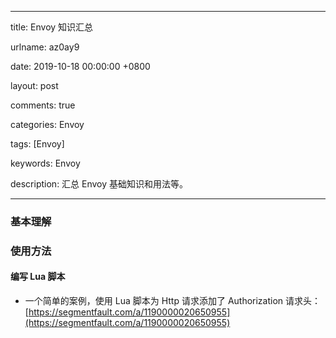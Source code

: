 
---

title: Envoy 知识汇总

urlname: az0ay9

date: 2019-10-18 00:00:00 +0800

layout: post

comments: true

categories: Envoy

tags: [Envoy]

keywords: Envoy

description: 汇总 Envoy 基础知识和用法等。

---

<a name="YEnn3"></a>
### 基本理解
<a name="SWRZB"></a>
### 使用方法
<a name="2qLn1"></a>
#### 编写 Lua 脚本

- 一个简单的案例，使用 Lua 脚本为 Http 请求添加了 Authorization 请求头：[https://segmentfault.com/a/1190000020650955](https://segmentfault.com/a/1190000020650955)

